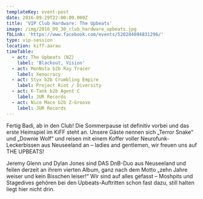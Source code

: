 ```yaml
---
templateKey: event-post
date: 2016-09-29T22:00:00.000Z
title: 'VIP Club Hardware: The Upbeats'
image: /img/2016_09_30_club_hardware_upbeats.jpg
fbLink: 'https://www.facebook.com/events/520284094831296/'
type: vip-session
location: kiff-aarau
timeTable:
  - act: The Upbeats (NZ)
    label: 'Blackout, Vision'
  - act: MonNsta b2b Ray Tracer
    label: Xenocracy
  - act: Styx b2b Crumbling Empire
    label: Project Riot / Diversity
  - act: K-Tank b2b Agent C
    label: JUR Records
  - act: Nico Mace b2b Z-Groove
    label: JUR Records
---
```

Fertig Badi, ab in den Club! Die Sommerpause ist definitiv vorbei und das erste Heimspiel im KiFF steht an. Unsere Gäste nennen sich „Terror Snake“ und „Downie Wolf“ und reisen mit einem Koffer voller Neurofunk-Leckerbissen aus Neuseeland an – ladies and gentlemen, wir freuen uns auf THE UPBEATS!

Jeremy Glenn und Dylan Jones sind DAS DnB-Duo aus Neuseeland und feilen derzeit an ihrem vierten Album, ganz nach dem Motto „zehn Jahre weiser und kein Bisschen leiser!“ Wir sind auf alles gefasst – Moshpits und Stagedives gehören bei den Upbeats-Auftritten schon fast dazu, still halten liegt hier nicht drin.
